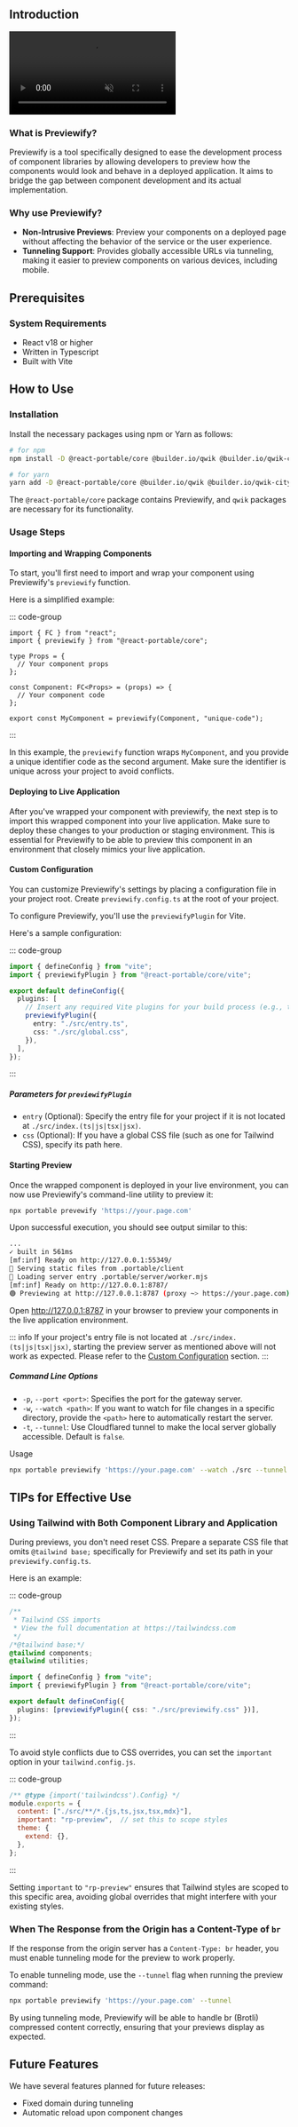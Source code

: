 ## Introduction

<video autoplay muted loop inline src="/previewify.mp4"></video>

### What is Previewify?

Previewify is a tool specifically designed to ease the development process of component libraries by allowing developers to preview how the components would look and behave in a deployed application. It aims to bridge the gap between component development and its actual implementation.

### Why use Previewify?

- **Non-Intrusive Previews**: Preview your components on a deployed page without affecting the behavior of the service or the user experience.
- **Tunneling Support**: Provides globally accessible URLs via tunneling, making it easier to preview components on various devices, including mobile.

## Prerequisites

### System Requirements

- React v18 or higher
- Written in Typescript
- Built with Vite

## How to Use

### Installation

Install the necessary packages using npm or Yarn as follows:

```bash
# for npm
npm install -D @react-portable/core @builder.io/qwik @builder.io/qwik-city @builder.io/qwik-react

# for yarn
yarn add -D @react-portable/core @builder.io/qwik @builder.io/qwik-city @builder.io/qwik-react
```

The `@react-portable/core` package contains Previewify, and `qwik` packages are necessary for its functionality.

### Usage Steps

#### Importing and Wrapping Components

To start, you'll first need to import and wrap your component using Previewify's `previewify` function.

Here is a simplified example:

::: code-group
```tsx [./src/components/MyComponent.tsx]
import { FC } from "react";
import { previewify } from "@react-portable/core";

type Props = {
  // Your component props
};

const Component: FC<Props> = (props) => {
  // Your component code
};

export const MyComponent = previewify(Component, "unique-code");
```
:::

In this example, the `previewify` function wraps `MyComponent`, and you provide a unique identifier code as the second argument. Make sure the identifier is unique across your project to avoid conflicts.

#### Deploying to Live Application

After you've wrapped your component with previewify, the next step is to import this wrapped component into your live application. Make sure to deploy these changes to your production or staging environment. This is essential for Previewify to be able to preview this component in an environment that closely mimics your live application.

#### Custom Configuration

You can customize Previewify's settings by placing a configuration file in your project root. Create `previewify.config.ts` at the root of your project.

To configure Previewify, you'll use the `previewifyPlugin` for Vite.

Here's a sample configuration:

::: code-group
```ts [previewify.config.ts]
import { defineConfig } from "vite";
import { previewifyPlugin } from "@react-portable/core/vite";

export default defineConfig({
  plugins: [
    // Insert any required Vite plugins for your build process (e.g., tsconfigPaths)
    previewifyPlugin({ 
      entry: "./src/entry.ts",
      css: "./src/global.css",
    }),
  ],
});
```
:::

##### Parameters for `previewifyPlugin`

- `entry` (Optional): Specify the entry file for your project if it is not located at `./src/index.(ts|js|tsx|jsx)`.
- `css` (Optional): If you have a global CSS file (such as one for Tailwind CSS), specify its path here.


#### Starting Preview

Once the wrapped component is deployed in your live environment, you can now use Previewify's command-line utility to preview it:

```bash
npx portable prevewify 'https://your.page.com'
```

Upon successful execution, you should see output similar to this:


```bash
...
✓ built in 561ms
[mf:inf] Ready on http://127.0.0.1:55349/
📁 Serving static files from .portable/client
🚀 Loading server entry .portable/server/worker.mjs
[mf:inf] Ready on http://127.0.0.1:8787/
🟢 Previewing at http://127.0.0.1:8787 (proxy ~> https://your.page.com)
```

Open http://127.0.0.1:8787 in your browser to preview your components in the live application environment.

::: info
If your project's entry file is not located at `./src/index.(ts|js|tsx|jsx)`, starting the preview server as mentioned above will not work as expected. Please refer to the [Custom Configuration](#custom-configuration) section.
:::


##### Command Line Options

- `-p`, `--port <port>`: Specifies the port for the gateway server.
- `-w`, `--watch <path>`: If you want to watch for file changes in a specific directory, provide the `<path>` here to automatically restart the server.
- `-t`, `--tunnel`: Use Cloudflared tunnel to make the local server globally accessible. Default is `false`.

Usage

```bash
npx portable previewify 'https://your.page.com' --watch ./src --tunnel
```

## TIPs for Effective Use
### Using Tailwind with Both Component Library and Application
During previews, you don't need reset CSS. Prepare a separate CSS file that omits `@tailwind base;` specifically for Previewify and set its path in your `previewify.config.ts`.

Here is an example:

::: code-group
```css [./src/previewify.css]
/**
 * Tailwind CSS imports
 * View the full documentation at https://tailwindcss.com
 */
/*@tailwind base;*/
@tailwind components;
@tailwind utilities;
```
```ts [./previewify.config.ts]
import { defineConfig } from "vite";
import { previewifyPlugin } from "@react-portable/core/vite";

export default defineConfig({
  plugins: [previewifyPlugin({ css: "./src/previewify.css" })],
});
```
:::

To avoid style conflicts due to CSS overrides, you can set the `important` option in your `tailwind.config.js`.

::: code-group
```js [tailwind.config.js]
/** @type {import('tailwindcss').Config} */
module.exports = {
  content: ["./src/**/*.{js,ts,jsx,tsx,mdx}"],
  important: "rp-preview",  // set this to scope styles
  theme: {
    extend: {},
  },
};
```
:::

Setting `important` to `"rp-preview"` ensures that Tailwind styles are scoped to this specific area, avoiding global overrides that might interfere with your existing styles.

### When The Response from the Origin has a Content-Type of `br`

If the response from the origin server has a `Content-Type: br` header, you must enable tunneling mode for the preview to work properly.

To enable tunneling mode, use the `--tunnel` flag when running the preview command:

```bash
npx portable previewify 'https://your.page.com' --tunnel
```

By using tunneling mode, Previewify will be able to handle br (Brotli) compressed content correctly, ensuring that your previews display as expected.

## Future Features
We have several features planned for future releases:

- Fixed domain during tunneling
- Automatic reload upon component changes
